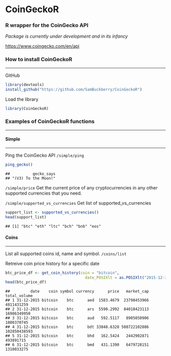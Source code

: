 CoinGeckoR
================

### R wrapper for the CoinGecko API

*Package is currently under development and in its infancy*

<https://www.coingecko.com/en/api>

### How to install CoinGeckoR

-----

GitHub

``` r
library(devtools)
install_github("https://github.com/SamBuckberry/CoinGeckoR")
```

Load the library

``` r
library(CoinGeckoR)
```

### Examples of CoinGeckoR functions

-----

#### Simple

-----

Ping the CoinGecko API `/simple/ping`

``` r
ping_gecko()
```

    ##          gecko_says 
    ## "(V3) To the Moon!"

`/simple/price` Get the current price of any cryptocurrencies in any
other supported currencies that you need.

`/simple/supported_vs_currencies` Get list of supported\_vs\_currencies

``` r
support_list <- supported_vs_currencies()
head(support_list)
```

    ## [1] "btc" "eth" "ltc" "bch" "bnb" "eos"

#### Coins

-----

List all supported coins id, name and symbol. `/coins/list`

Retreive coin price history for a specific date

``` r
btc_price_df <- get_coin_history(coin = "bitcoin",
                                   date_POSIXlt = as.POSIXlt("2015-12-31"))
head(btc_price_df)
```

    ##         date    coin symbol currency      price   market_cap total_volume
    ## 1 31-12-2015 bitcoin    btc      aed  1583.4679  23798453966   4811431259
    ## 2 31-12-2015 bitcoin    btc      ars  5590.2992  84018423113  16986349950
    ## 3 31-12-2015 bitcoin    btc      aud   592.5117   8905050906   1800370745
    ## 4 31-12-2015 bitcoin    btc      bdt 33848.6328 508722102886 102850438593
    ## 5 31-12-2015 bitcoin    btc      bhd   162.5424   2442902871    493891715
    ## 6 31-12-2015 bitcoin    btc      bmd   431.1390   6479728151   1310033275
